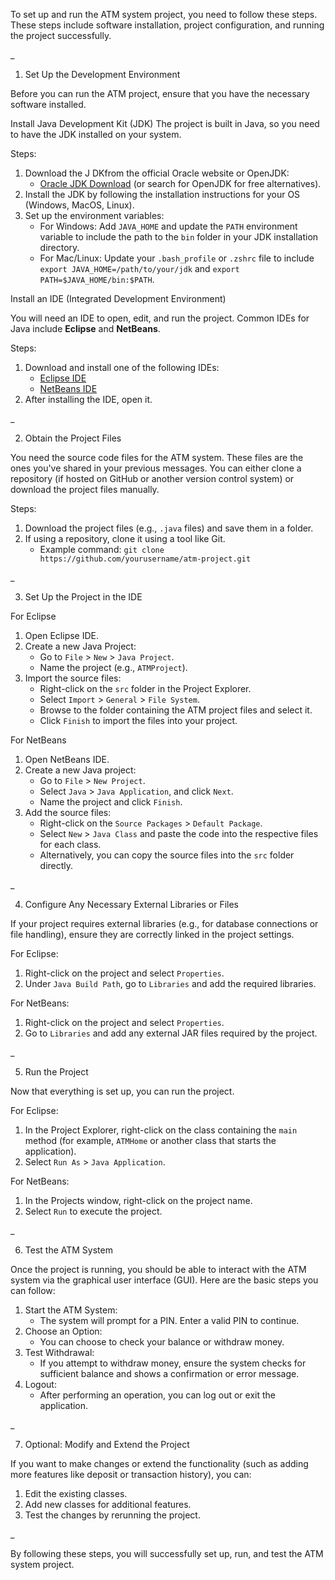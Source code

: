 To set up and run the ATM system project, you need to follow these steps. These steps include software installation, project configuration, and running the project successfully.

_

1) Set Up the Development Environment

Before you can run the ATM project, ensure that you have the necessary software installed.

Install Java Development Kit (JDK)
The project is built in Java, so you need to have the JDK installed on your system.

Steps:
1. Download the J DKfrom the official Oracle website or OpenJDK: 
   - [Oracle JDK Download](https://www.oracle.com/java/technologies/javase-jdk11-downloads.html) (or search for OpenJDK for free alternatives).
2. Install the JDK by following the installation instructions for your OS (Windows, MacOS, Linux).
3. Set up the environment variables:
   - For Windows: Add `JAVA_HOME` and update the `PATH` environment variable to include the path to the `bin` folder in your JDK installation directory.
   - For Mac/Linux: Update your `.bash_profile` or `.zshrc` file to include `export JAVA_HOME=/path/to/your/jdk` and `export PATH=$JAVA_HOME/bin:$PATH`.

Install an IDE (Integrated Development Environment)

You will need an IDE to open, edit, and run the project. Common IDEs for Java include **Eclipse** and **NetBeans**.

Steps:
1. Download and install one of the following IDEs:
   - [Eclipse IDE](https://www.eclipse.org/downloads/)
   - [NetBeans IDE](https://netbeans.apache.org/download/index.html)
2. After installing the IDE, open it.

_

2) Obtain the Project Files

You need the source code files for the ATM system. These files are the ones you've shared in your previous messages. You can either clone a repository (if hosted on GitHub or another version control system) or download the project files manually.

Steps:
1. Download the project files (e.g., `.java` files) and save them in a folder.
2. If using a repository, clone it using a tool like Git.
   - Example command: `git clone https://github.com/yourusername/atm-project.git`

_

3) Set Up the Project in the IDE

For Eclipse
1. Open Eclipse IDE.
2. Create a new Java Project:
   - Go to `File` > `New` > `Java Project`.
   - Name the project (e.g., `ATMProject`).
3. Import the source files:
   - Right-click on the `src` folder in the Project Explorer.
   - Select `Import` > `General` > `File System`.
   - Browse to the folder containing the ATM project files and select it.
   - Click `Finish` to import the files into your project.

For NetBeans
1. Open NetBeans IDE.
2. Create a new Java project:
   - Go to `File` > `New Project`.
   - Select `Java` > `Java Application`, and click `Next`.
   - Name the project and click `Finish`.
3. Add the source files:
   - Right-click on the `Source Packages` > `Default Package`.
   - Select `New` > `Java Class` and paste the code into the respective files for each class.
   - Alternatively, you can copy the source files into the `src` folder directly.

_

4) Configure Any Necessary External Libraries or Files

If your project requires external libraries (e.g., for database connections or file handling), ensure they are correctly linked in the project settings.

For Eclipse:
1. Right-click on the project and select `Properties`.
2. Under `Java Build Path`, go to `Libraries` and add the required libraries.

For NetBeans:
1. Right-click on the project and select `Properties`.
2. Go to `Libraries` and add any external JAR files required by the project.

_

5) Run the Project

Now that everything is set up, you can run the project.

For Eclipse:
1. In the Project Explorer, right-click on the class containing the `main` method (for example, `ATMHome` or another class that starts the application).
2. Select `Run As` > `Java Application`.

For NetBeans:
1. In the Projects window, right-click on the project name.
2. Select `Run` to execute the project.

_

6) Test the ATM System

Once the project is running, you should be able to interact with the ATM system via the graphical user interface (GUI). Here are the basic steps you can follow:

1. Start the ATM System:
   - The system will prompt for a PIN. Enter a valid PIN to continue.
2. Choose an Option:
   - You can choose to check your balance or withdraw money.
3. Test Withdrawal:
   - If you attempt to withdraw money, ensure the system checks for sufficient balance and shows a confirmation or error message.
4. Logout:
   - After performing an operation, you can log out or exit the application.
  
_    

7) Optional: Modify and Extend the Project

If you want to make changes or extend the functionality (such as adding more features like deposit or transaction history), you can:
1. Edit the existing classes.
2. Add new classes for additional features.
3. Test the changes by rerunning the project.

_

By following these steps, you will successfully set up, run, and test the ATM system project.

